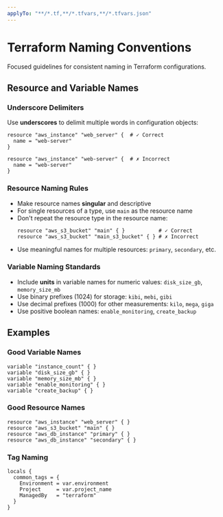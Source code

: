 ```yaml
---
applyTo: "**/*.tf,**/*.tfvars,**/*.tfvars.json"
---
```


# Terraform Naming Conventions

Focused guidelines for consistent naming in Terraform configurations.

## Resource and Variable Names

### Underscore Delimiters
Use **underscores** to delimit multiple words in configuration objects:

```hcl
resource "aws_instance" "web_server" {  # ✓ Correct
  name = "web-server"
}

resource "aws_instance" "web-server" {  # ✗ Incorrect
  name = "web-server"
}
```

### Resource Naming Rules
- Make resource names **singular** and descriptive
- For single resources of a type, use `main` as the resource name
- Don't repeat the resource type in the resource name:
  ```hcl
  resource "aws_s3_bucket" "main" { }           # ✓ Correct
  resource "aws_s3_bucket" "main_s3_bucket" { } # ✗ Incorrect
  ```
- Use meaningful names for multiple resources: `primary`, `secondary`, etc.

### Variable Naming Standards
- Include **units** in variable names for numeric values: `disk_size_gb`, `memory_size_mb`
- Use binary prefixes (1024) for storage: `kibi`, `mebi`, `gibi`
- Use decimal prefixes (1000) for other measurements: `kilo`, `mega`, `giga`
- Use positive boolean names: `enable_monitoring`, `create_backup`

## Examples

### Good Variable Names
```hcl
variable "instance_count" { }
variable "disk_size_gb" { }
variable "memory_size_mb" { }
variable "enable_monitoring" { }
variable "create_backup" { }
```

### Good Resource Names
```hcl
resource "aws_instance" "web_server" { }
resource "aws_s3_bucket" "main" { }
resource "aws_db_instance" "primary" { }
resource "aws_db_instance" "secondary" { }
```

### Tag Naming
```hcl
locals {
  common_tags = {
    Environment = var.environment
    Project     = var.project_name
    ManagedBy   = "terraform"
  }
}
``` 